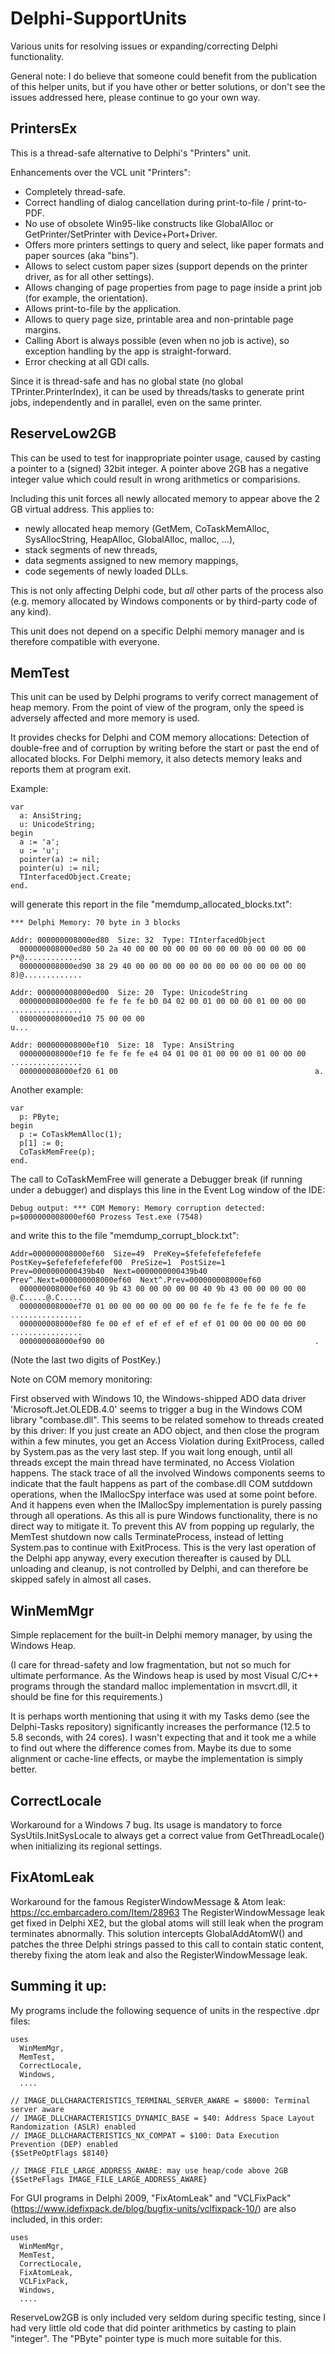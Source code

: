 # Delphi-SupportUnits
Various units for resolving issues or expanding/correcting Delphi functionality.


General note:
I do believe that someone could benefit from the publication of this helper units, but if you have other or better solutions, or don't see
the issues addressed here, please continue to go your own way.


## PrintersEx

This is a thread-safe alternative to Delphi's "Printers" unit.

Enhancements over the VCL unit "Printers":
  - Completely thread-safe.
  - Correct handling of dialog cancellation during print-to-file / print-to-PDF.
  - No use of obsolete Win95-like constructs like GlobalAlloc or GetPrinter/SetPrinter with Device+Port+Driver.
  - Offers more printers settings to query and select, like paper formats and paper sources (aka "bins").
  - Allows to select custom paper sizes (support depends on the printer driver, as for all other settings).
  - Allows changing of page properties from page to page inside a print job (for example, the orientation).
  - Allows print-to-file by the application.
  - Allows to query page size, printable area and non-printable page margins.
  - Calling Abort is always possible (even when no job is active), so exception handling by the app is straight-forward.
  - Error checking at all GDI calls.

Since it is thread-safe and has no global state (no global TPrinter.PrinterIndex), it can be used by threads/tasks to generate
print jobs, independently and in parallel, even on the same printer.


## ReserveLow2GB

This can be used to test for inappropriate pointer usage, caused by casting a pointer to a (signed) 32bit integer. A pointer above 2GB
has a negative integer value which could result in wrong arithmetics or comparisions.

Including this unit forces all newly allocated memory to appear above the 2 GB virtual address. This applies to:
  - newly allocated heap memory (GetMem, CoTaskMemAlloc, SysAllocString, HeapAlloc, GlobalAlloc, malloc, ...),
  - stack segments of new threads,
  - data segments assigned to new memory mappings,
  - code segements of newly loaded DLLs.

This is not only affecting Delphi code, but *all* other parts of the process also (e.g. memory allocated by Windows components or by
third-party code of any kind).

This unit does not depend on a specific Delphi memory manager and is therefore compatible with everyone.


## MemTest

This unit can be used by Delphi programs to verify correct management of heap memory. From the point of view of the program,
only the speed is adversely affected and more memory is used.

It provides checks for Delphi and COM memory allocations: Detection of double-free and of corruption by writing before the start or
past the end of allocated blocks.
For Delphi memory, it also detects memory leaks and reports them at program exit.

Example:

```
var
  a: AnsiString;
  u: UnicodeString;
begin
  a := 'a';
  u := 'u';
  pointer(a) := nil;
  pointer(u) := nil;
  TInterfacedObject.Create;
end.
```

will generate this report in the file "memdump_allocated_blocks.txt":

```
*** Delphi Memory: 70 byte in 3 blocks

Addr: 000000008000ed80  Size: 32  Type: TInterfacedObject
  000000008000ed80 50 2a 40 00 00 00 00 00 00 00 00 00 00 00 00 00  P*@.............
  000000008000ed90 38 29 40 00 00 00 00 00 00 00 00 00 00 00 00 00  8)@.............

Addr: 000000008000ed00  Size: 20  Type: UnicodeString
  000000008000ed00 fe fe fe fe b0 04 02 00 01 00 00 00 01 00 00 00  ................
  000000008000ed10 75 00 00 00                                      u...            

Addr: 000000008000ef10  Size: 18  Type: AnsiString
  000000008000ef10 fe fe fe fe e4 04 01 00 01 00 00 00 01 00 00 00  ................
  000000008000ef20 61 00                                            a.              
```

Another example:
```
var
  p: PByte;
begin
  p := CoTaskMemAlloc(1);
  p[1] := 0;
  CoTaskMemFree(p);
end.
```

The call to CoTaskMemFree will generate a Debugger break (if running under a debugger) and displays this line in the Event Log window of the IDE:
```
Debug output: *** COM Memory: Memory corruption detected: p=$000000008000ef60 Prozess Test.exe (7548)
```
and write this to the file "memdump_corrupt_block.txt":
```
Addr=000000008000ef60  Size=49  PreKey=$fefefefefefefefe  PostKey=$efefefefefefef00  PreSize=1  PostSize=1  Prev=0000000000439b40  Next=0000000000439b40  Prev^.Next=000000008000ef60  Next^.Prev=000000008000ef60
  000000008000ef60 40 9b 43 00 00 00 00 00 40 9b 43 00 00 00 00 00  @.C.....@.C.....
  000000008000ef70 01 00 00 00 00 00 00 00 fe fe fe fe fe fe fe fe  ................
  000000008000ef80 fe 00 ef ef ef ef ef ef ef 01 00 00 00 00 00 00  ................
  000000008000ef90 00                                               .               
```
(Note the last two digits of PostKey.)


Note on COM memory monitoring:

First observed with Windows 10, the Windows-shipped ADO data driver 'Microsoft.Jet.OLEDB.4.0' seems
to trigger a bug in the Windows COM library "combase.dll". This seems to be related somehow to threads created by this driver: If
you just create an ADO object, and then close the program within a few minutes, you get an Access Violation during ExitProcess,
called by System.pas as the very last step. If you wait long enough, until all threads except the main thread have terminated,
no Access Violation happens. The stack trace of all the involved Windows components seems to indicate that the fault happens as part of the
combase.dll COM sutddown operations, when the IMallocSpy interface was used at some point before. And it happens even when the
IMallocSpy implementation is purely passing through all operations.
As this all is pure Windows functionality, there is no direct way to mitigate it. To prevent this AV from popping up regularly, the MemTest shutdown now calls
TerminateProcess, instead of letting System.pas to continue with ExitProcess. This is the very last operation of the Delphi app anyway,
every execution thereafter is caused by DLL unloading and cleanup, is not controlled by Delphi, and can therefore be skipped safely
in almost all cases.

## WinMemMgr

Simple replacement for the built-in Delphi memory manager, by using the Windows Heap.

(I care for thread-safety and low fragmentation, but not so much for ultimate performance. As the Windows heap is used by most
Visual C/C++ programs through the standard malloc implementation in msvcrt.dll, it should be fine for this requirements.)

It is perhaps worth mentioning that using it with my Tasks demo (see the Delphi-Tasks repository) significantly increases the performance (12.5 to 5.8 seconds, with 24 cores). I wasn't expecting that and it took me a while to find out where the difference comes from. Maybe its due to some alignment or cache-line effects, or maybe the implementation is simply better.


## CorrectLocale

Workaround for a Windows 7 bug. Its usage is mandatory to force SysUtils.InitSysLocale to always get a correct value from
GetThreadLocale() when initializing its regional settings.


## FixAtomLeak

Workaround for the famous RegisterWindowMessage & Atom leak: https://cc.embarcadero.com/Item/28963 The RegisterWindowMessage leak get
fixed in Delphi XE2, but the global atoms will still leak when the program terminates abnormally.
This solution intercepts GlobalAddAtomW() and patches the three Delphi strings passed to this call to contain static content,
thereby fixing the atom leak and also the RegisterWindowMessage leak.


## Summing it up:

My programs include the following sequence of units in the respective .dpr files:
```
uses
  WinMemMgr,
  MemTest,
  CorrectLocale,
  Windows,
  ....

// IMAGE_DLLCHARACTERISTICS_TERMINAL_SERVER_AWARE = $8000: Terminal server aware
// IMAGE_DLLCHARACTERISTICS_DYNAMIC_BASE = $40: Address Space Layout Randomization (ASLR) enabled
// IMAGE_DLLCHARACTERISTICS_NX_COMPAT = $100: Data Execution Prevention (DEP) enabled
{$SetPeOptFlags $8140}
   
// IMAGE_FILE_LARGE_ADDRESS_AWARE: may use heap/code above 2GB
{$SetPeFlags IMAGE_FILE_LARGE_ADDRESS_AWARE}
```

For GUI programs in Delphi 2009, "FixAtomLeak" and "VCLFixPack" (https://www.idefixpack.de/blog/bugfix-units/vclfixpack-10/)
are also included, in this order:

```
uses
  WinMemMgr,
  MemTest,
  CorrectLocale,
  FixAtomLeak,
  VCLFixPack,
  Windows,
  ....
```

ReserveLow2GB is only included very seldom during specific testing, since I had very little old code that did pointer arithmetics
by casting to plain "integer". The "PByte" pointer type is much more suitable for this.
